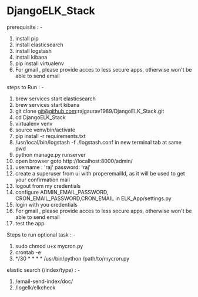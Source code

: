 # DjangoELK_Stack

prerequisite : -

1. install pip
2. install elasticsearch
3. install logstash
4. install kibana 
5. pip install virtualenv
6. For gmail , please provide acces to less secure apps, otherwise won't be able to send email


steps to Run : - 

1. brew services start elasticsearch
2. brew services start kibana
3. git clone git@github.com:rajgaurav1989/DjangoELK_Stack.git
4. cd DjangoELK_Stack
5. virtualenv venv
6. source venv/bin/activate
7. pip install -r requirements.txt
8. /usr/local/bin/logstash -f ./logstash.conf  in new terminal tab at same pwd
8. python manage.py runserver
9. open browser goto http://localhost:8000/admin/
10. username : 'raj'  password: 'raj'   
11. create a superuser from ui with properemailId, as it will be used to get your confirmation mail
12. logout from my credentials
13. configure ADMIN_EMAIL_PASSWORD, CRON_EMAIL_PASSWORD,CRON_EMAIL in ELK_App/settings.py
14. login with you credentials
15. For gmail , please provide acces to less secure apps, otherwise won't be able to send email
16. test the app


Steps to run optional task : -

1. sudo chmod u+x mycron.py
2. crontab -e
3. */30 * * * * /usr/bin/python /path/to/mycron.py



elastic search (/index/type) : -  

1. /email-send-index/doc/
2. /logelk/elkcheck